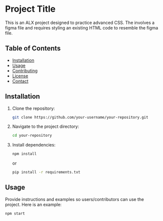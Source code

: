 # Project Title

This is an ALX project designed to practice advanced CSS. The involves a figma file and requires styling an existing HTML code to resemble 
the figma file.

## Table of Contents

- [Installation](#installation)
- [Usage](#usage)
- [Contributing](#contributing)
- [License](#license)
- [Contact](#contact)

## Installation

1. Clone the repository:
    ```bash
    git clone https://github.com/your-username/your-repository.git
    ```
2. Navigate to the project directory:
    ```bash
    cd your-repository
    ```
3. Install dependencies:
    ```bash
    npm install
    ```
    or
    ```bash
    pip install -r requirements.txt
    ```

## Usage

Provide instructions and examples so users/contributors can use the project. Here is an example:

```bash
npm start
